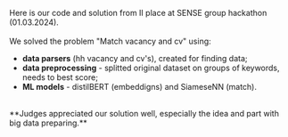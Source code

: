 Here is our code and solution from II place at SENSE group hackathon (01.03.2024). <br/>
<br/>
We solved the problem "Match vacancy and cv" using: <br/>
- **data parsers** (hh vacancy and cv's), created for finding data; <br/>
- **data preprocessing** - splitted original dataset on groups of keywords, needs to best score; <br/>
- **ML models** - distilBERT (embeddigns) and SiameseNN (match). <br/>
<br/>
**Judges appreciated our solution well, especially the idea and part with big data preparing.** <br/>
